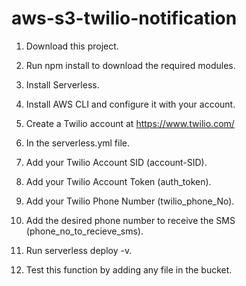 # aws-s3-twilio-notification

1. Download this project.

2. Run npm install to download the required modules.

3. Install Serverless.

4. Install AWS CLI and configure it with your account.

5. Create a Twilio account at https://www.twilio.com/

6. In the serverless.yml file.

7. Add your Twilio Account SID (account-SID).

8. Add your Twilio Account Token (auth_token).

9. Add your Twilio Phone Number (twilio_phone_No).

10. Add the desired phone number to receive the SMS (phone_no_to_recieve_sms).

11. Run serverless deploy -v.

12. Test this function by adding any file in the bucket.

